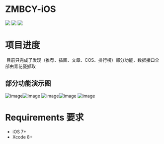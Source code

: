 # ZMBCY-iOS
![](https://img.shields.io/badge/platform-iOS-red.svg) ![](https://img.shields.io/badge/language-Objective--C-orange.svg)
![](https://img.shields.io/badge/license-MIT%20License-brightgreen.svg)

# 项目进度
  目前只完成了发现（推荐、插画、文章、COS、排行榜）部分功能，数据接口全部由青花瓷抓取

## 部分功能演示图
![image](https://github.com/Brances/ZMBCY-iOS/blob/master/ZMBCY/preview/%E6%8E%A8%E8%8D%90A.png)![image](https://github.com/Brances/ZMBCY-iOS/blob/master/ZMBCY/preview/%E6%8F%92%E7%94%BBB.png)
![image](https://github.com/Brances/ZMBCY-iOS/blob/master/ZMBCY/preview/%E6%96%87%E7%AB%A0C.png)![image](https://github.com/Brances/ZMBCY-iOS/blob/master/ZMBCY/preview/COSD.png)
![image](https://github.com/Brances/ZMBCY-iOS/blob/master/ZMBCY/preview/%E6%8E%92%E8%A1%8C%E6%A6%9CE.png)
# Requirements 要求
* iOS 7+
* Xcode 8+
